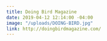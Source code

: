 ```yaml
---
title: Doing Bird Magazine
date: 2019-04-12 12:14:00 -04:00
image: "/uploads/DOING-BIRD.jpg"
link: http://doingbirdmagazine.com/
---
```


